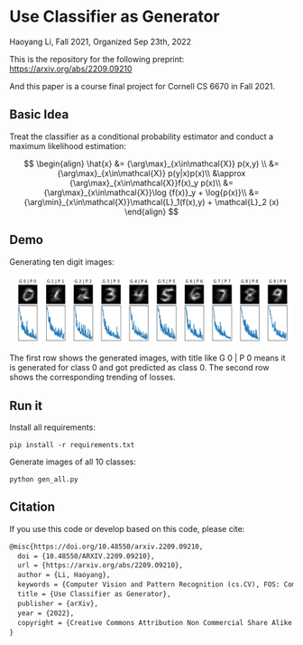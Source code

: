 # Use Classifier as Generator

Haoyang Li, Fall 2021, Organized Sep 23th, 2022

This is the repository for the following preprint: https://arxiv.org/abs/2209.09210

And this paper is a course final project for Cornell CS 6670 in Fall 2021.

## Basic Idea

Treat the classifier as a conditional probability estimator and conduct a maximum likelihood estimation:

$$
\begin{align}
\hat{x} &= {\arg\max}_{x\in\mathcal{X}} p(x,y) \\
    &={\arg\max}_{x\in\mathcal{X}} p(y|x)p(x)\\
    &\approx {\arg\max}_{x\in\mathcal{X}}f(x)_y p(x)\\
    &={\arg\max}_{x\in\mathcal{X}}\log {f(x)}_y + \log{p(x)}\\
    &={\arg\min}_{x\in\mathcal{X}}\mathcal{L}_1(f(x),y) + \mathcal{L}_2 (x)
    \end{align}
$$

## Demo

Generating ten digit images:

<img src="./results/generated_images.png"></img>

The first row shows the generated images, with title like G 0 | P 0 means it is generated for class 0 and got predicted as class 0. The second row shows the corresponding trending of losses.

## Run it

Install all requirements:

```python3
pip install -r requirements.txt
```

Generate images of all 10 classes:

```python3
python gen_all.py
```

## Citation

If you use this code or develop based on this code, please cite:

```latex
@misc{https://doi.org/10.48550/arxiv.2209.09210,
  doi = {10.48550/ARXIV.2209.09210},
  url = {https://arxiv.org/abs/2209.09210},
  author = {Li, Haoyang},
  keywords = {Computer Vision and Pattern Recognition (cs.CV), FOS: Computer and information sciences, FOS: Computer and information sciences},
  title = {Use Classifier as Generator},
  publisher = {arXiv},
  year = {2022},
  copyright = {Creative Commons Attribution Non Commercial Share Alike 4.0 International}
}
```

